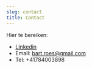 ```yaml
---
slug: contact
title: Contact
---
```


Hier te bereiken:    
* [Linkedin](https://www.linkedin.com/in/bartroes/)   
* Email: bart.roes@gmail.com   
* Tel: +41784003898  
  